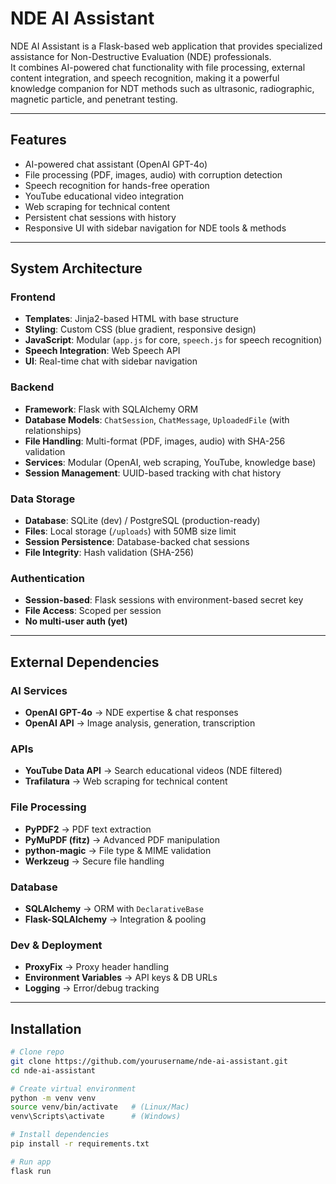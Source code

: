 # NDE AI Assistant

NDE AI Assistant is a Flask-based web application that provides specialized assistance for Non-Destructive Evaluation (NDE) professionals.  
It combines AI-powered chat functionality with file processing, external content integration, and speech recognition, making it a powerful knowledge companion for NDT methods such as ultrasonic, radiographic, magnetic particle, and penetrant testing.

---

##  Features
- AI-powered chat assistant (OpenAI GPT-4o)
- File processing (PDF, images, audio) with corruption detection
- Speech recognition for hands-free operation
- YouTube educational video integration
- Web scraping for technical content
- Persistent chat sessions with history
- Responsive UI with sidebar navigation for NDE tools & methods

---

##  System Architecture

###  Frontend
- **Templates**: Jinja2-based HTML with base structure
- **Styling**: Custom CSS (blue gradient, responsive design)
- **JavaScript**: Modular (`app.js` for core, `speech.js` for speech recognition)
- **Speech Integration**: Web Speech API
- **UI**: Real-time chat with sidebar navigation

###  Backend
- **Framework**: Flask with SQLAlchemy ORM
- **Database Models**: `ChatSession`, `ChatMessage`, `UploadedFile` (with relationships)
- **File Handling**: Multi-format (PDF, images, audio) with SHA-256 validation
- **Services**: Modular (OpenAI, web scraping, YouTube, knowledge base)
- **Session Management**: UUID-based tracking with chat history

###  Data Storage
- **Database**: SQLite (dev) / PostgreSQL (production-ready)
- **Files**: Local storage (`/uploads`) with 50MB size limit
- **Session Persistence**: Database-backed chat sessions
- **File Integrity**: Hash validation (SHA-256)

###  Authentication
- **Session-based**: Flask sessions with environment-based secret key
- **File Access**: Scoped per session
- **No multi-user auth (yet)**

---

##  External Dependencies

### AI Services
- **OpenAI GPT-4o** → NDE expertise & chat responses  
- **OpenAI API** → Image analysis, generation, transcription  

### APIs
- **YouTube Data API** → Search educational videos (NDE filtered)  
- **Trafilatura** → Web scraping for technical content  

### File Processing
- **PyPDF2** → PDF text extraction  
- **PyMuPDF (fitz)** → Advanced PDF manipulation  
- **python-magic** → File type & MIME validation  
- **Werkzeug** → Secure file handling  

### Database
- **SQLAlchemy** → ORM with `DeclarativeBase`  
- **Flask-SQLAlchemy** → Integration & pooling  

### Dev & Deployment
- **ProxyFix** → Proxy header handling  
- **Environment Variables** → API keys & DB URLs  
- **Logging** → Error/debug tracking  

---

##  Installation

```bash
# Clone repo
git clone https://github.com/yourusername/nde-ai-assistant.git
cd nde-ai-assistant

# Create virtual environment
python -m venv venv
source venv/bin/activate   # (Linux/Mac)
venv\Scripts\activate      # (Windows)

# Install dependencies
pip install -r requirements.txt

# Run app
flask run
